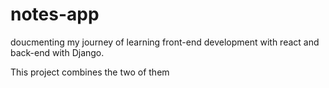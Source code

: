 # notes-app

doucmenting my journey of learning front-end development with react and back-end with Django. 

This project combines the two of them
